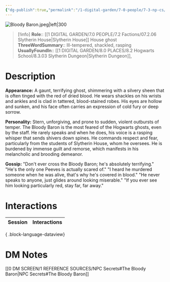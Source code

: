 ```yaml
---
{"dg-publish":true,"permalink":"/1-digital-garden/7-0-people/7-3-np-cs/the-bloody-baron/","tags":["#person","hogwarts","hogwarts-faculty","ghost","slytherin"]}
---
```


![Bloody Baron.jpeg|left|300](/img/user/1%20DIGITAL%20GARDEN/7.0%20PEOPLE/7.3%20NPCs/Headshots/Bloody%20Baron.jpeg)
>[!info] 
>**Role**:: [[1 DIGITAL GARDEN/7.0 PEOPLE/7.2 Factions/07.2.06 Slytherin House\|Slytherin House]] House ghost
>**ThreeWordSummary**:: Ill-tempered, shackled, rasping
>**UsuallyFoundIn**:: [[1 DIGITAL GARDEN/8.0 PLACES/8.2 Hogwarts School/8.3.03 Slytherin Dungeon\|Slytherin Dungeon]], 

# Description

**Appearance:** A gaunt, terrifying ghost, shimmering with a silvery sheen that is often tinged with the red of dried blood. He wears shackles on his wrists and ankles and is clad in tattered, blood-stained robes. His eyes are hollow and sunken, and his face often carries an expression of cold fury or deep sorrow.

**Personality:** Stern, unforgiving, and prone to sudden, violent outbursts of temper. The Bloody Baron is the most feared of the Hogwarts ghosts, even by the staff. He rarely speaks and when he does, his voice is a rasping whisper that sends shivers down spines. He commands respect and fear, particularly from the students of Slytherin House, whom he oversees. He is burdened by immense guilt and remorse, which manifests in his melancholic and brooding demeanor.

**Gossip:** "Don't ever cross the Bloody Baron; he's absolutely terrifying." "He's the only one Peeves is actually scared of." "I heard he murdered someone when he was alive, that's why he's covered in blood." "He never speaks to anyone, just glides around looking miserable." "If you ever see him looking particularly red, stay far, far away."

# Interactions

| Session | Interactions |
| ------- | ------------ |

{ .block-language-dataview}

# DM Notes

[[0 DM SCREEN/1 REFERENCE SOURCES/NPC Secrets#The Bloody Baron\|NPC Secrets#The Bloody Baron]]